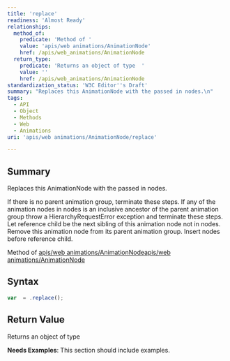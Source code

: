 ```yaml
---
title: 'replace'
readiness: 'Almost Ready'
relationships:
  method_of:
    predicate: 'Method of '
    value: 'apis/web animations/AnimationNode'
    href: /apis/web_animations/AnimationNode
  return_type:
    predicate: 'Returns an object of type  '
    value: ''
    href: /apis/web_animations/AnimationNode
standardization_status: 'W3C Editor''s Draft'
summary: "Replaces this AnimationNode with the passed in nodes.\n"
tags:
  - API
  - Object
  - Methods
  - Web
  - Animations
uri: 'apis/web animations/AnimationNode/replace'

---
```

## Summary

Replaces this AnimationNode with the passed in nodes.

If there is no parent animation group, terminate these steps. If any of the animation nodes in nodes is an inclusive ancestor of the parent animation group throw a HierarchyRequestError exception and terminate these steps. Let reference child be the next sibling of this animation node not in nodes. Remove this animation node from its parent animation group. Insert nodes before reference child.

Method of [apis/web animations/AnimationNode](/apis/web_animations/AnimationNode)[apis/web animations/AnimationNode](/apis/web_animations/AnimationNode)

## Syntax

``` js
var  = .replace();
```

## Return Value

Returns an object of type

**Needs Examples**: This section should include examples.

